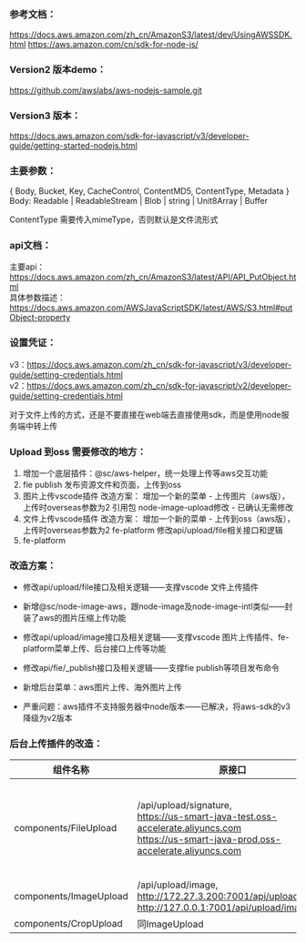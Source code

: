 ### 参考文档：
https://docs.aws.amazon.com/zh_cn/AmazonS3/latest/dev/UsingAWSSDK.html
https://aws.amazon.com/cn/sdk-for-node-js/

### Version2 版本demo：
https://github.com/awslabs/aws-nodejs-sample.git

### Version3 版本：
https://docs.aws.amazon.com/sdk-for-javascript/v3/developer-guide/getting-started-nodejs.html

### 主要参数：
{ Body, Bucket, Key, CacheControl, ContentMD5, ContentType, Metadata }  
Body: Readable | ReadableStream | Blob | string | Unit8Array | Buffer  

ContentType 需要传入mimeType，否则默认是文件流形式

### api文档：
主要api：https://docs.aws.amazon.com/zh_cn/AmazonS3/latest/API/API_PutObject.html  
具体参数描述：https://docs.aws.amazon.com/AWSJavaScriptSDK/latest/AWS/S3.html#putObject-property  

### 设置凭证：  
v3：https://docs.aws.amazon.com/zh_cn/sdk-for-javascript/v3/developer-guide/setting-credentials.html   
v2：https://docs.aws.amazon.com/zh_cn/sdk-for-javascript/v2/developer-guide/setting-credentials.html   


对于文件上传的方式，还是不要直接在web端去直接使用sdk，而是使用node服务端中转上传

### Upload 到oss 需要修改的地方：

1. 增加一个底层插件：@sc/aws-helper，统一处理上传等aws交互功能
2. fie publish  发布资源文件和页面，上传到oss
3. 图片上传vscode插件
改造方案：
增加一个新的菜单 - 上传图片（aws版），上传时overseas参数为2
引用包 node-image-upload修改 - 已确认无需修改
4. 文件上传vscode插件
改造方案：
增加一个新的菜单 - 上传到oss（aws版），上传时overseas参数为2
fe-platform 修改api/upload/file相关接口和逻辑
5. fe-platform 

### 改造方案：
- 修改api/upload/file接口及相关逻辑——支撑vscode 文件上传插件
- 新增@sc/node-image-aws，跟node-image及node-image-intl类似——封装了aws的图片压缩上传功能
- 修改api/upload/image接口及相关逻辑——支撑vscode 图片上传插件、fe-platform菜单上传、后台接口上传等功能
- 修改api/fie/_publish接口及相关逻辑——支撑fie publish等项目发布命令 

- 新增后台菜单：aws图片上传、海外图片上传
- 严重问题：aws插件不支持服务器中node版本——已解决，将aws-sdk的v3降级为v2版本

### 后台上传插件的改造：

| 组件名称 | 原接口 | 改造方案 |
| - | - | - |
| components/FileUpload | /api/upload/signature, <br> https://us-smart-java-test.oss-accelerate.aliyuncs.com <br> https://us-smart-java-prod.oss-accelerate.aliyuncs.com | 统一走/api/upload/file, <br> /api/upload/file接口引入oss库，或者统一走7001项目的/api/upload/file |
| components/ImageUpload | /api/upload/image, <br> http://172.27.3.200:7001/api/upload/image <br> http://127.0.0.1:7001/api/upload/image | 同上 |
| components/CropUpload | 同ImageUpload | 同上 |
